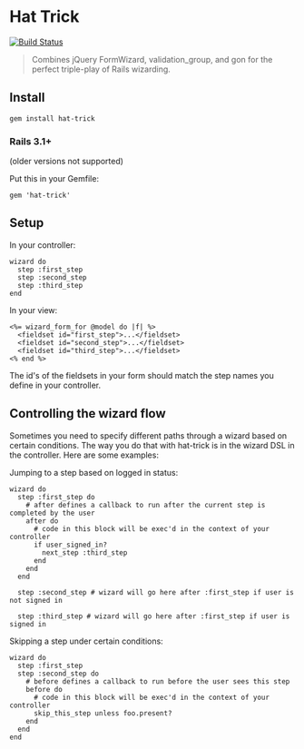 # Hat Trick
[![Build Status](https://buildhive.cloudbees.com/job/turbovote/job/hat-trick/badge/icon)](https://buildhive.cloudbees.com/job/turbovote/job/hat-trick/)
> Combines jQuery FormWizard, validation_group, and gon for the perfect triple-play of Rails wizarding.

## Install
    gem install hat-trick

### Rails 3.1+
(older versions not supported)

Put this in your Gemfile:

    gem 'hat-trick'

## Setup
In your controller:

    wizard do
      step :first_step
      step :second_step
      step :third_step
    end

In your view:

    <%= wizard_form_for @model do |f| %>
      <fieldset id="first_step">...</fieldset>
      <fieldset id="second_step">...</fieldset>
      <fieldset id="third_step">...</fieldset>
    <% end %>

The id's of the fieldsets in your form should match the step names you define in your controller.

## Controlling the wizard flow
Sometimes you need to specify different paths through a wizard based on certain conditions. The way you do that with hat-trick is in the wizard DSL in the controller. Here are some examples:

Jumping to a step based on logged in status:

    wizard do
      step :first_step do
        # after defines a callback to run after the current step is completed by the user
        after do
          # code in this block will be exec'd in the context of your controller
          if user_signed_in?
            next_step :third_step
          end
        end
      end

      step :second_step # wizard will go here after :first_step if user is not signed in

      step :third_step # wizard will go here after :first_step if user is signed in

Skipping a step under certain conditions:

    wizard do
      step :first_step
      step :second_step do
        # before defines a callback to run before the user sees this step
        before do
          # code in this block will be exec'd in the context of your controller
          skip_this_step unless foo.present?
        end
      end
    end
